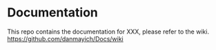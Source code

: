 # Documentation
This repo contains the documentation for XXX, please refer to the wiki.
https://github.com/danmayich/Docs/wiki
